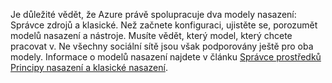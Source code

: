 Je důležité vědět, že Azure právě spolupracuje dva modely nasazení: Správce zdrojů a klasické. Než začnete konfiguraci, ujistěte se, porozumět modelů nasazení a nástroje. Musíte vědět, který model, který chcete pracovat v. Ne všechny sociální sítě jsou však podporovány ještě pro oba modely. Informace o modelů nasazení najdete v článku [Správce prostředků Principy nasazení a klasické nasazení](../articles/resource-manager-deployment-model.md).
